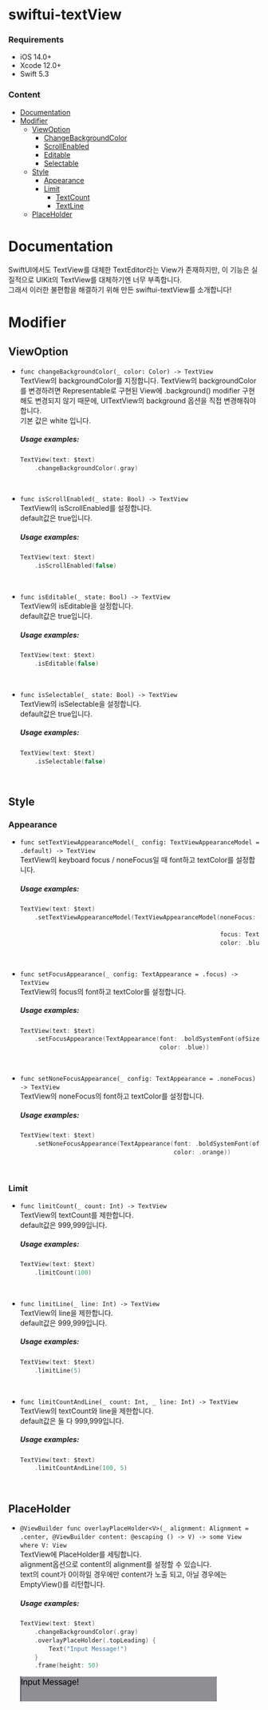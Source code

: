 # swiftui-textView

### Requirements
* iOS 14.0+
* Xcode 12.0+
* Swift 5.3


### Content
* [Documentation](#documentation)
* [Modifier](#modifier)
  * [ViewOption](#viewOption)
    * [ChangeBackgroundColor](#changebackgroundcolor)
    * [ScrollEnabled](#isscrollenabled)
    * [Editable](#iseditable)
    * [Selectable](#isselectable)
  * [Style](#style)
    * [Appearance](#appearance)
    * [Limit](#limit)
      * [TextCount](#textcountlimit)
      * [TextLine](#textlintlimit)
  * [PlaceHolder](#placeholder)


<a name="documentation"></a>
# Documentation

SwiftUI에서도 TextView를 대체한 TextEditor라는 View가 존재하지만, 이 기능은 실질적으로 UIKit의 TextView를 대체하기엔 너무 부족합니다.   
그래서 이러한 불편함을 해결하기 위해 만든 swiftui-textView를 소개합니다!


<a name="modifier"></a>
# Modifier



<a name="viewOption"></a>
## ViewOption

<a name="changebackgroundcolor"></a>
* `func changeBackgroundColor(_ color: Color) -> TextView`   
  TextView의 backgroundColor를 지정합니다.
  TextView의 backgroundColor를 변경하려면 Representable로 구현된 View에 .background() modifier 구현해도 변경되지 않기 때문에, UITextView의 background 옵션을 직접 변경해줘야 합니다.   
  기본 값은 white 입니다.

  ##### Usage examples:
  ```swift
  TextView(text: $text)
      .changeBackgroundColor(.gray)
  ```
  <br>
  
<a name="isscrollenabled"></a>
* `func isScrollEnabled(_ state: Bool) -> TextView`   
  TextView의 isScrollEnabled를 설정합니다.   
  default값은 true입니다.

  ##### Usage examples:
  ```swift
  TextView(text: $text)
      .isScrollEnabled(false)
  ```
  <br>
  
<a name="iseditable"></a>
* `func isEditable(_ state: Bool) -> TextView`   
  TextView의 isEditable을 설정합니다.   
  default값은 true입니다.

  ##### Usage examples:
  ```swift
  TextView(text: $text)
      .isEditable(false)
  ```
  <br>
  
<a name="isselectable"></a>
* `func isSelectable(_ state: Bool) -> TextView`   
  TextView의 isSelectable을 설정합니다.   
  default값은 true입니다.

  ##### Usage examples:
  ```swift
  TextView(text: $text)
      .isSelectable(false)
  ```
  <br>

<a name="style"></a>
## Style


<a name="appearance"></a>
### Appearance
* `func setTextViewAppearanceModel(_ config: TextViewAppearanceModel = .default) -> TextView`   
  TextView의 keyboard focus / noneFocus일 때 font하고 textColor를 설정합니다.   

  ##### Usage examples:
  ```swift
  TextView(text: $text)
      .setTextViewAppearanceModel(TextViewAppearanceModel(noneFocus: TextAppearance(font: .boldSystemFont(ofSize: 15),
                                                                                    color: .orange),
                                                          focus: TextAppearance(font: .boldSystemFont(ofSize: 15),
                                                          color: .blue)))
  ```
  <br>

* `func setFocusAppearance(_ config: TextAppearance = .focus) -> TextView`   
  TextView의 focus의 font하고 textColor를 설정합니다.   

  ##### Usage examples:
  ```swift
  TextView(text: $text)
      .setFocusAppearance(TextAppearance(font: .boldSystemFont(ofSize: 15),
                                         color: .blue))
  ```
  <br>
  
* `func setNoneFocusAppearance(_ config: TextAppearance = .noneFocus) -> TextView`   
  TextView의 noneFocus의 font하고 textColor를 설정합니다.   
  
  ##### Usage examples:
  ```swift
  TextView(text: $text)
      .setNoneFocusAppearance(TextAppearance(font: .boldSystemFont(ofSize: 15),
                                             color: .orange))
  ```

  <br>

  
<a name="limit"></a>
### Limit

<a name="textcountlimit"></a>
* `func limitCount(_ count: Int) -> TextView`   
  TextView의 textCount를 제한합니다.   
  default값은 999,999입니다.

    ##### Usage examples:
  ```swift
  TextView(text: $text)
      .limitCount(100)
  ```
  <br>
  
<a name="textlintlimit"></a>
* `func limitLine(_ line: Int) -> TextView`   
  TextView의 line을 제한합니다.   
  default값은 999,999입니다.

    ##### Usage examples:
  ```swift
  TextView(text: $text)
      .limitLine(5)
  ```
  <br>
  

* `func limitCountAndLine(_ count: Int, _ line: Int) -> TextView`    
  TextView의 textCount와 line을 제한합니다.   
  default값은 둘 다 999,999입니다.

  ##### Usage examples:
  ```swift
  TextView(text: $text)
      .limitCountAndLine(100, 5)
  ```
  <br>

<a name="placeholder"></a>
## PlaceHolder

* `@ViewBuilder
  func overlayPlaceHolder<V>(_ alignment: Alignment = .center, @ViewBuilder content: @escaping () -> V) -> some View where V: View`   
  TextView에 PlaceHolder를 세팅합니다.   
  alignment옵션으로 content의 alignment를 설정할 수 있습니다.   
  text의 count가 0이하일 경우에만 content가 노출 되고, 아닐 경우에는 EmptyView()를 리턴합니다.

  ##### Usage examples:
  ```swift
  TextView(text: $text)
      .changeBackgroundColor(.gray)
      .overlayPlaceHolder(.topLeading) {
          Text("Input Message!")
      }
      .frame(height: 50)
  ```

  <img src="doc_img/modifier/overlayPlaceHolder/overlayPlaceHolder.gif"/>

  <br>
  <br>
  <br>

